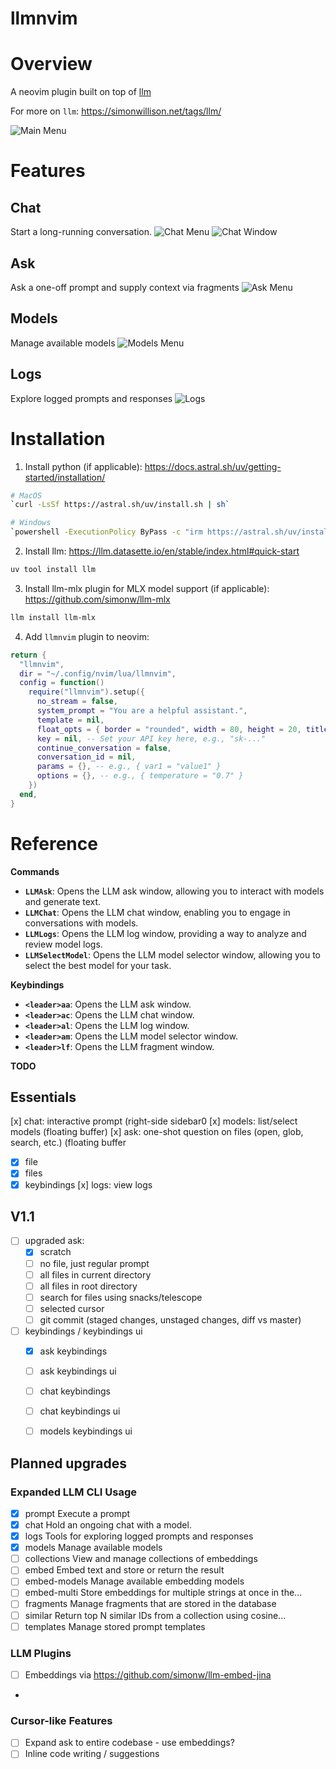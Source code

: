 # llmnvim

# Overview
A neovim plugin built on top of [llm](https://llm.datasette.io/en/stable/)

For more on `llm`: https://simonwillison.net/tags/llm/

![Main Menu](images/main_menu.png)


# Features
## Chat
Start a long-running conversation.
![Chat Menu](images/chat_menu.png)
![Chat Window](images/chat_window.png)

## Ask
Ask a one-off prompt and supply context via fragments
![Ask Menu](images/ask_menu.png)

## Models
Manage available models
![Models Menu](images/models_menu.png)

## Logs
Explore logged prompts and responses
![Logs](images/logs_window.png)

# Installation
1. Install python (if applicable): https://docs.astral.sh/uv/getting-started/installation/

```sh
# MacOS
`curl -LsSf https://astral.sh/uv/install.sh | sh`
```

```sh
# Windows
`powershell -ExecutionPolicy ByPass -c "irm https://astral.sh/uv/install.ps1 | iex"`
```

2. Install llm: https://llm.datasette.io/en/stable/index.html#quick-start
```sh
uv tool install llm
```

3. Install llm-mlx plugin for MLX model support (if applicable): https://github.com/simonw/llm-mlx 
```sh
llm install llm-mlx
```


4. Add `llmnvim` plugin to neovim:
```lua
return {
  "llmnvim",
  dir = "~/.config/nvim/lua/llmnvim",
  config = function()
    require("llmnvim").setup({
      no_stream = false,
      system_prompt = "You are a helpful assistant.",
      template = nil,
      float_opts = { border = "rounded", width = 80, height = 20, title = "LLM Chat" },
      key = nil, -- Set your API key here, e.g., "sk-..."
      continue_conversation = false,
      conversation_id = nil,
      params = {}, -- e.g., { var1 = "value1" }
      options = {}, -- e.g., { temperature = "0.7" }
    })
  end,
}
```

# Reference
**Commands**
*   **`LLMAsk`**: Opens the LLM ask window, allowing you to interact with models and generate text.
*   **`LLMChat`**: Opens the LLM chat window, enabling you to engage in conversations with models.
*   **`LLMLogs`**: Opens the LLM log window, providing a way to analyze and review model logs.
*   **`LLMSelectModel`**: Opens the LLM model selector window, allowing you to select the best model for your task.

**Keybindings**
*   **`<leader>aa`**: Opens the LLM ask window.
*   **`<leader>ac`**: Opens the LLM chat window.
*   **`<leader>al`**: Opens the LLM log window.
*   **`<leader>am`**: Opens the LLM model selector window.
*   **`<leader>lf`**: Opens the LLM fragment window.


**TODO**
## Essentials
[x] chat: interactive prompt (right-side sidebar0
[x] models: list/select models (floating buffer)
[x] ask: one-shot question on files (open, glob, search, etc.) (floating buffer
  - [x] file
  - [x] files
  - [x] keybindings
[x] logs: view logs

## V1.1
- [ ] upgraded ask:
  - [x] scratch
  - [ ] no file, just regular prompt
  - [ ] all files in current directory
  - [ ] all files in root directory
  - [ ] search for files using snacks/telescope
  - [ ] selected cursor
  - [ ] git commit (staged changes, unstaged changes, diff vs master)

- [ ] keybindings / keybindings ui
  - [x] ask keybindings 
  - [ ] ask keybindings ui
  - [ ] chat keybindings 
  - [ ] chat keybindings ui
  - [ ] models keybindings ui


## Planned upgrades
### Expanded LLM CLI Usage
- [x] prompt       Execute a prompt
- [x] chat          Hold an ongoing chat with a model.
- [x] logs          Tools for exploring logged prompts and responses
- [x] models        Manage available models
- [ ] collections   View and manage collections of embeddings
- [ ] embed         Embed text and store or return the result
- [ ] embed-models  Manage available embedding models
- [ ] embed-multi   Store embeddings for multiple strings at once in the...
- [ ] fragments     Manage fragments that are stored in the database
- [ ] similar       Return top N similar IDs from a collection using cosine...
- [ ] templates     Manage stored prompt templates

### LLM Plugins
- [ ] Embeddings via https://github.com/simonw/llm-embed-jina
- 

### Cursor-like Features
- [ ] Expand ask to entire codebase - use embeddings?
- [ ] Inline code writing / suggestions

### 
